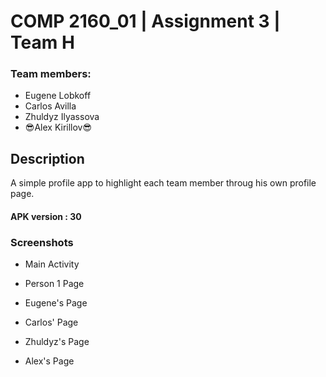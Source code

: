 # COMP 2160_01 | Assignment 3 | Team H

### Team members:

 - Eugene Lobkoff
 - Carlos Avilla
 - Zhuldyz Ilyassova
 - :sunglasses:Alex Kirillov:sunglasses:


## Description
 A simple profile app to highlight each team member throug his own profile page. 

#### APK version : 30

### Screenshots
   
   - Main Activity
   
   - Person 1 Page
   
   - Eugene's Page
   
   - Carlos' Page
   
   - Zhuldyz's Page
   
   - Alex's Page
